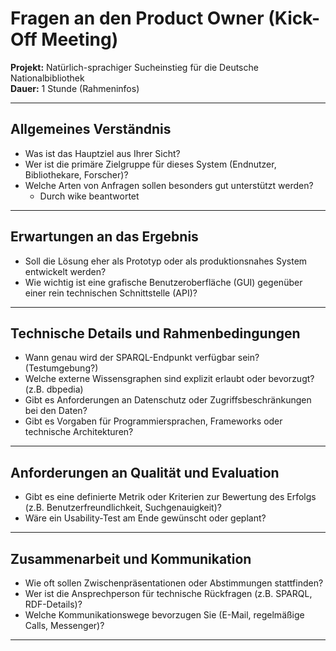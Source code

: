 # Fragen an den Product Owner (Kick-Off Meeting)

**Projekt:** Natürlich-sprachiger Sucheinstieg für die Deutsche Nationalbibliothek  
**Dauer:** 1 Stunde (Rahmeninfos)

---

## Allgemeines Verständnis
- Was ist das Hauptziel aus Ihrer Sicht?
- Wer ist die primäre Zielgruppe für dieses System (Endnutzer, Bibliothekare, Forscher)?
- Welche Arten von Anfragen sollen besonders gut unterstützt werden?
  - Durch wike beantwortet

---

## Erwartungen an das Ergebnis
- Soll die Lösung eher als Prototyp oder als produktionsnahes System entwickelt werden?
- Wie wichtig ist eine grafische Benutzeroberfläche (GUI) gegenüber einer rein technischen Schnittstelle (API)?

---

## Technische Details und Rahmenbedingungen
- Wann genau wird der SPARQL-Endpunkt verfügbar sein? (Testumgebung?)
- Welche externe Wissensgraphen sind explizit erlaubt oder bevorzugt? (z.B. dbpedia)
- Gibt es Anforderungen an Datenschutz oder Zugriffsbeschränkungen bei den Daten?
- Gibt es Vorgaben für Programmiersprachen, Frameworks oder technische Architekturen?

---

## Anforderungen an Qualität und Evaluation
- Gibt es eine definierte Metrik oder Kriterien zur Bewertung des Erfolgs (z.B. Benutzerfreundlichkeit, Suchgenauigkeit)?
- Wäre ein Usability-Test am Ende gewünscht oder geplant?

---

## Zusammenarbeit und Kommunikation
- Wie oft sollen Zwischenpräsentationen oder Abstimmungen stattfinden?
- Wer ist die Ansprechperson für technische Rückfragen (z.B. SPARQL, RDF-Details)?
- Welche Kommunikationswege bevorzugen Sie (E-Mail, regelmäßige Calls, Messenger)?

---



